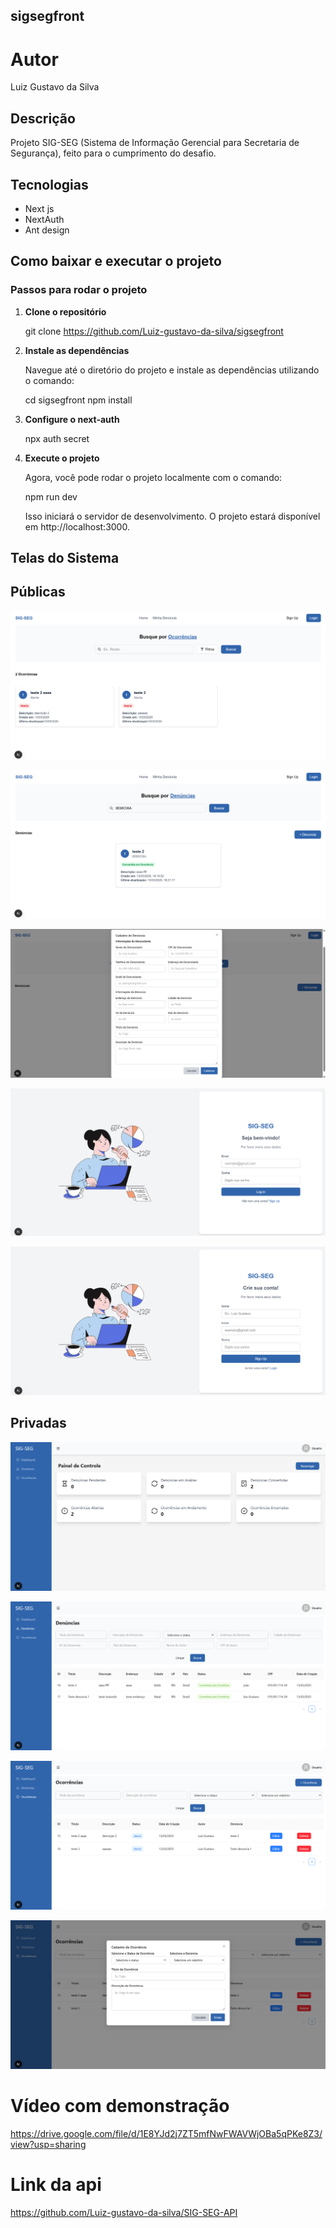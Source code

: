 ## sigsegfront

# Autor

Luiz Gustavo da Silva

## Descrição

Projeto SIG-SEG (Sistema de Informação Gerencial para Secretaria de Segurança), feito para o cumprimento do desafio.

## Tecnologias

- Next js
- NextAuth
- Ant design

## Como baixar e executar o projeto

### Passos para rodar o projeto

1. **Clone o repositório**  

   git clone https://github.com/Luiz-gustavo-da-silva/sigsegfront

2. **Instale as dependências**

    Navegue até o diretório do projeto e instale as dependências utilizando o comando:

    cd sigsegfront
    npm install

3. **Configure o next-auth**

    npx auth secret

4. **Execute o projeto**
    
    Agora, você pode rodar o projeto localmente com o comando:

    npm run dev

    Isso iniciará o servidor de desenvolvimento. O projeto estará disponível em http://localhost:3000.

## Telas do Sistema

## Públicas

![Rotas](src/app/assets/telaOcoPub.png)

![Rotas](src/app/assets/telaRepPiub.png)

![Rotas](src/app/assets/telaRepPubMod.png)

![Rotas](src/app/assets/telaLogin.png)

![Rotas](src/app/assets/telaSignup.png)

## Privadas
 
![Rotas](src/app/assets/telaDash.png)

![Rotas](src/app/assets/telaRepPriv.png)

![Rotas](src/app/assets/telaRepOco.png)

![Rotas](src/app/assets/telaOcoMod.png)


# Vídeo com demonstração

https://drive.google.com/file/d/1E8YJd2j7ZT5mfNwFWAVWjOBa5qPKe8Z3/view?usp=sharing

# Link da api

https://github.com/Luiz-gustavo-da-silva/SIG-SEG-API